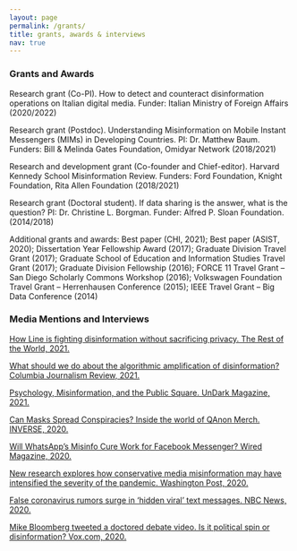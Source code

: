 ```yaml
---
layout: page
permalink: /grants/
title: grants, awards & interviews
nav: true
---
```


### Grants and Awards

Research grant (Co-PI). How to detect and counteract disinformation operations on Italian digital media. Funder: Italian Ministry of Foreign Affairs (2020/2022)

Research grant (Postdoc). Understanding Misinformation on Mobile Instant Messengers (MIMs) in Developing Countries. PI: Dr. Matthew Baum. Funders: Bill & Melinda Gates Foundation, Omidyar Network (2018/2021)

Research and development grant (Co-founder and Chief-editor). Harvard Kennedy School Misinformation Review. Funders: Ford Foundation, Knight Foundation, Rita Allen Foundation (2018/2021)

Research grant (Doctoral student). If data sharing is the answer, what is the question? PI: Dr. Christine L. Borgman. Funder: Alfred P. Sloan Foundation. (2014/2018)

Additional grants and awards: Best paper (CHI, 2021); Best paper (ASIST, 2020); Dissertation Year Fellowship Award (2017); Graduate Division Travel Grant (2017); Graduate School of Education and Information Studies Travel Grant (2017); Graduate Division Fellowship (2016); FORCE 11 Travel Grant – San Diego Scholarly Commons Workshop (2016); Volkswagen Foundation Travel Grant – Herrenhausen Conference (2015); IEEE Travel Grant – Big Data Conference (2014)

### Media Mentions and Interviews

[How Line is fighting disinformation without sacrificing privacy. The Rest of the World, 2021.](https://restofworld.org/2021/how-line-is-fighting-disinformation-without-sacrificing-privacy/)

[What should we do about the algorithmic amplification of disinformation? Columbia Journalism Review, 2021.](https://www.cjr.org/the_media_today/what-should-we-do-about-the-algorithmic-amplification-of-disinformation.php)

[Psychology, Misinformation, and the Public Square. UnDark Magazine, 2021.](https://undark.org/2021/05/03/psychology-misinformation-public-square/)

[Can Masks Spread Conspiracies? Inside the world of QAnon Merch. INVERSE, 2020.](https://www.inverse.com/culture/qanon-masks)

[Will WhatsApp’s Misinfo Cure Work for Facebook Messenger? Wired Magazine, 2020.](https://www.wired.com/story/facebook-messenger-limits-misinformation-election-2020/)

[New research explores how conservative media misinformation may have intensified the severity of the pandemic. Washington Post, 2020.](https://www.washingtonpost.com/business/2020/06/25/fox-news-hannity-coronavirus-misinformation/)

[False coronavirus rumors surge in ‘hidden viral’ text messages. NBC News, 2020.](https://www.nbcnews.com/tech/tech-news/false-coronavirus-rumors-surge-hidden-viral-text-messages-n1160936)

[Mike Bloomberg tweeted a doctored debate video. Is it political spin or disinformation? Vox.com, 2020.](https://www.vox.com/2020/2/20/21145926/mike-bloomberg-debate-video-twitter-fake)
